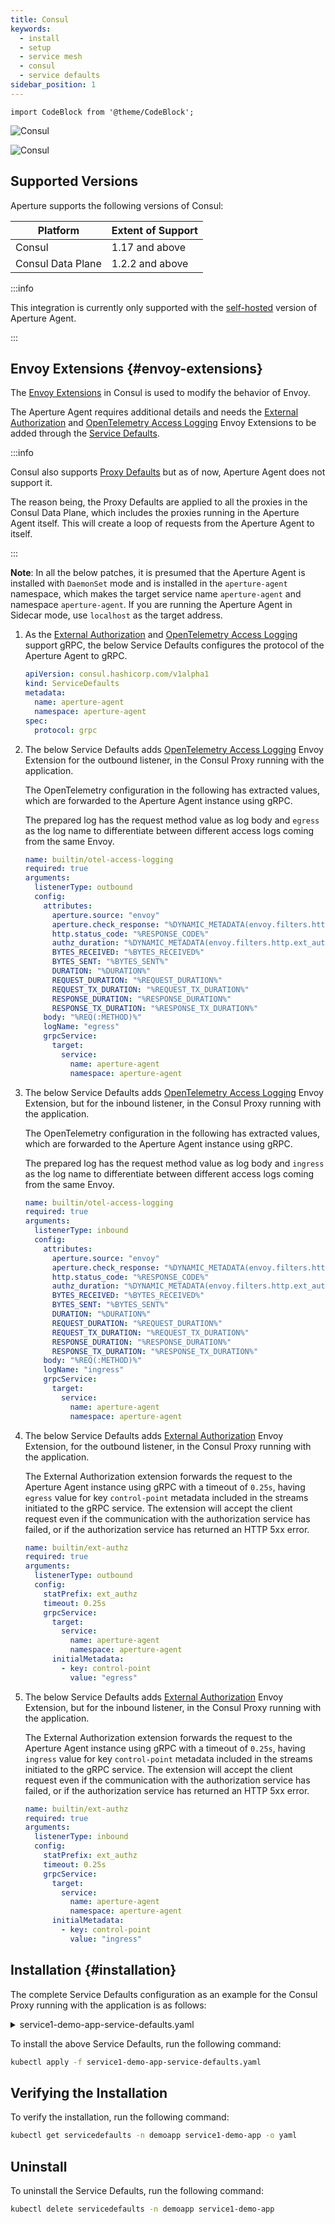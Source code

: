```yaml
---
title: Consul
keywords:
  - install
  - setup
  - service mesh
  - consul
  - service defaults
sidebar_position: 1
---
```


```mdx-code-block
import CodeBlock from '@theme/CodeBlock';
```

![Consul](./assets/consul-light.svg#gh-light-mode-only)

![Consul](./assets/consul-dark.svg#gh-dark-mode-only)

## Supported Versions

Aperture supports the following versions of Consul:

| Platform          | Extent of Support |
| ----------------- | ----------------- |
| Consul            | 1.17 and above    |
| Consul Data Plane | 1.2.2 and above   |

:::info

This integration is currently only supported with the
[self-hosted](/self-hosting/agent/agent.md) version of Aperture Agent.

:::

## Envoy Extensions {#envoy-extensions}

The
[Envoy Extensions](https://developer.hashicorp.com/consul/docs/v1.17.x/connect/proxies/envoy-extensions)
in Consul is used to modify the behavior of Envoy.

The Aperture Agent requires additional details and needs the
[External Authorization](https://developer.hashicorp.com/consul/docs/v1.17.x/connect/proxies/envoy-extensions/usage/ext-authz)
and
[OpenTelemetry Access Logging](https://developer.hashicorp.com/consul/docs/v1.17.x/connect/proxies/envoy-extensions/usage/otel-access-logging)
Envoy Extensions to be added through the
[Service Defaults](https://developer.hashicorp.com/consul/docs/connect/config-entries/service-defaults).

:::info

Consul also supports
[Proxy Defaults](https://developer.hashicorp.com/consul/docs/connect/config-entries/proxy-defaults)
but as of now, Aperture Agent does not support it.

The reason being, the Proxy Defaults are applied to all the proxies in the
Consul Data Plane, which includes the proxies running in the Aperture Agent
itself. This will create a loop of requests from the Aperture Agent to itself.

:::

**Note**: In all the below patches, it is presumed that the Aperture Agent is
installed with `DaemonSet` mode and is installed in the `aperture-agent`
namespace, which makes the target service name `aperture-agent` and namespace
`aperture-agent`. If you are running the Aperture Agent in Sidecar mode, use
`localhost` as the target address.

1. As the
   [External Authorization](https://developer.hashicorp.com/consul/docs/v1.17.x/connect/proxies/envoy-extensions/usage/ext-authz)
   and
   [OpenTelemetry Access Logging](https://developer.hashicorp.com/consul/docs/v1.17.x/connect/proxies/envoy-extensions/usage/otel-access-logging)
   support gRPC, the below Service Defaults configures the protocol of the
   Aperture Agent to gRPC.

   ```yaml
   apiVersion: consul.hashicorp.com/v1alpha1
   kind: ServiceDefaults
   metadata:
     name: aperture-agent
     namespace: aperture-agent
   spec:
     protocol: grpc
   ```

2. The below Service Defaults adds
   [OpenTelemetry Access Logging](https://developer.hashicorp.com/consul/docs/v1.17.x/connect/proxies/envoy-extensions/usage/otel-access-logging)
   Envoy Extension for the outbound listener, in the Consul Proxy running with
   the application.

   The OpenTelemetry configuration in the following has extracted values, which
   are forwarded to the Aperture Agent instance using gRPC.

   The prepared log has the request method value as log body and `egress` as the
   log name to differentiate between different access logs coming from the same
   Envoy.

   ```yaml
   name: builtin/otel-access-logging
   required: true
   arguments:
     listenerType: outbound
     config:
       attributes:
         aperture.source: "envoy"
         aperture.check_response: "%DYNAMIC_METADATA(envoy.filters.http.ext_authz:aperture.check_response)%"
         http.status_code: "%RESPONSE_CODE%"
         authz_duration: "%DYNAMIC_METADATA(envoy.filters.http.ext_authz:ext_authz_duration)%"
         BYTES_RECEIVED: "%BYTES_RECEIVED%"
         BYTES_SENT: "%BYTES_SENT%"
         DURATION: "%DURATION%"
         REQUEST_DURATION: "%REQUEST_DURATION%"
         REQUEST_TX_DURATION: "%REQUEST_TX_DURATION%"
         RESPONSE_DURATION: "%RESPONSE_DURATION%"
         RESPONSE_TX_DURATION: "%RESPONSE_TX_DURATION%"
       body: "%REQ(:METHOD)%"
       logName: "egress"
       grpcService:
         target:
           service:
             name: aperture-agent
             namespace: aperture-agent
   ```

3. The below Service Defaults adds
   [OpenTelemetry Access Logging](https://developer.hashicorp.com/consul/docs/v1.17.x/connect/proxies/envoy-extensions/usage/otel-access-logging)
   Envoy Extension, but for the inbound listener, in the Consul Proxy running
   with the application.

   The OpenTelemetry configuration in the following has extracted values, which
   are forwarded to the Aperture Agent instance using gRPC.

   The prepared log has the request method value as log body and `ingress` as
   the log name to differentiate between different access logs coming from the
   same Envoy.

   ```yaml
   name: builtin/otel-access-logging
   required: true
   arguments:
     listenerType: inbound
     config:
       attributes:
         aperture.source: "envoy"
         aperture.check_response: "%DYNAMIC_METADATA(envoy.filters.http.ext_authz:aperture.check_response)%"
         http.status_code: "%RESPONSE_CODE%"
         authz_duration: "%DYNAMIC_METADATA(envoy.filters.http.ext_authz:ext_authz_duration)%"
         BYTES_RECEIVED: "%BYTES_RECEIVED%"
         BYTES_SENT: "%BYTES_SENT%"
         DURATION: "%DURATION%"
         REQUEST_DURATION: "%REQUEST_DURATION%"
         REQUEST_TX_DURATION: "%REQUEST_TX_DURATION%"
         RESPONSE_DURATION: "%RESPONSE_DURATION%"
         RESPONSE_TX_DURATION: "%RESPONSE_TX_DURATION%"
       body: "%REQ(:METHOD)%"
       logName: "ingress"
       grpcService:
         target:
           service:
             name: aperture-agent
             namespace: aperture-agent
   ```

4. The below Service Defaults adds
   [External Authorization](https://developer.hashicorp.com/consul/docs/v1.17.x/connect/proxies/envoy-extensions/usage/ext-authz)
   Envoy Extension, for the outbound listener, in the Consul Proxy running with
   the application.

   The External Authorization extension forwards the request to the Aperture
   Agent instance using gRPC with a timeout of `0.25s`, having `egress` value
   for key `control-point` metadata included in the streams initiated to the
   gRPC service. The extension will accept the client request even if the
   communication with the authorization service has failed, or if the
   authorization service has returned an HTTP 5xx error.

   ```yaml
   name: builtin/ext-authz
   required: true
   arguments:
     listenerType: outbound
     config:
       statPrefix: ext_authz
       timeout: 0.25s
       grpcService:
         target:
           service:
             name: aperture-agent
             namespace: aperture-agent
         initialMetadata:
           - key: control-point
             value: "egress"
   ```

5. The below Service Defaults adds
   [External Authorization](https://developer.hashicorp.com/consul/docs/v1.17.x/connect/proxies/envoy-extensions/usage/ext-authz)
   Envoy Extension, but for the inbound listener, in the Consul Proxy running
   with the application.

   The External Authorization extension forwards the request to the Aperture
   Agent instance using gRPC with a timeout of `0.25s`, having `ingress` value
   for key `control-point` metadata included in the streams initiated to the
   gRPC service. The extension will accept the client request even if the
   communication with the authorization service has failed, or if the
   authorization service has returned an HTTP 5xx error.

   ```yaml
   name: builtin/ext-authz
   required: true
   arguments:
     listenerType: inbound
     config:
       statPrefix: ext_authz
       timeout: 0.25s
       grpcService:
         target:
           service:
             name: aperture-agent
             namespace: aperture-agent
         initialMetadata:
           - key: control-point
             value: "ingress"
   ```

## Installation {#installation}

The complete Service Defaults configuration as an example for the Consul Proxy
running with the application is as follows:

<details><summary>service1-demo-app-service-defaults.yaml</summary>
<p>
<CodeBlock language="yaml">
{`apiVersion: consul.hashicorp.com/v1alpha1
kind: ServiceDefaults
metadata:
  name: service1-demo-app
  namespace: demoapp
spec:
  protocol: http
  envoyExtensions:
  - name: builtin/ext-authz
    required: true
    arguments:
      listenerType: inbound
      config:
        statPrefix: ext_authz
        timeout: 0.25s
        grpcService:
          target:
            service:
              name: aperture-agent
              namespace: aperture-agent
          initialMetadata:
          - key: control-point
            value: "ingress"
  - name: builtin/otel-access-logging
    required: true
    arguments:
      listenerType: inbound
      config:
        attributes:
          aperture.source: "envoy"
          aperture.check_response: "%DYNAMIC_METADATA(envoy.filters.http.ext_authz:aperture.check_response)%"
          http.status_code: "%RESPONSE_CODE%"
          authz_duration: "%DYNAMIC_METADATA(envoy.filters.http.ext_authz:ext_authz_duration)%"
          BYTES_RECEIVED: "%BYTES_RECEIVED%"
          BYTES_SENT: "%BYTES_SENT%"
          DURATION: "%DURATION%"
          REQUEST_DURATION: "%REQUEST_DURATION%"
          REQUEST_TX_DURATION: "%REQUEST_TX_DURATION%"
          RESPONSE_DURATION: "%RESPONSE_DURATION%"
          RESPONSE_TX_DURATION: "%RESPONSE_TX_DURATION%"
        body: "%REQ(:METHOD)%"
        logName: "ingress"
        grpcService:
          target:
            service:
              name: aperture-agent
              namespace: aperture-agent
  - name: builtin/ext-authz
    required: true
    arguments:
      listenerType: outbound
      config:
        statPrefix: ext_authz
        timeout: 0.25s
        grpcService:
          target:
            service:
              name: aperture-agent
              namespace: aperture-agent
          initialMetadata:
          - key: control-point
            value: "egress"
  - name: builtin/otel-access-logging
    required: true
    arguments:
      listenerType: outbound
      config:
        attributes:
          aperture.source: "envoy"
          aperture.check_response: "%DYNAMIC_METADATA(envoy.filters.http.ext_authz:aperture.check_response)%"
          http.status_code: "%RESPONSE_CODE%"
          authz_duration: "%DYNAMIC_METADATA(envoy.filters.http.ext_authz:ext_authz_duration)%"
          BYTES_RECEIVED: "%BYTES_RECEIVED%"
          BYTES_SENT: "%BYTES_SENT%"
          DURATION: "%DURATION%"
          REQUEST_DURATION: "%REQUEST_DURATION%"
          REQUEST_TX_DURATION: "%REQUEST_TX_DURATION%"
          RESPONSE_DURATION: "%RESPONSE_DURATION%"
          RESPONSE_TX_DURATION: "%RESPONSE_TX_DURATION%"
        body: "%REQ(:METHOD)%"
        logName: "egress"
        grpcService:
          target:
            service:
              name: aperture-agent
              namespace: aperture-agent
`}
</CodeBlock>
</p>
</details>

To install the above Service Defaults, run the following command:

```bash
kubectl apply -f service1-demo-app-service-defaults.yaml
```

## Verifying the Installation

To verify the installation, run the following command:

```bash
kubectl get servicedefaults -n demoapp service1-demo-app -o yaml
```

## Uninstall

To uninstall the Service Defaults, run the following command:

```bash
kubectl delete servicedefaults -n demoapp service1-demo-app
```
